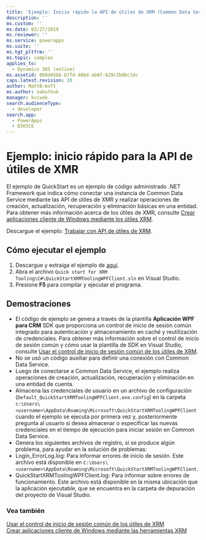 ```yaml
---
title: 'Ejemplo: Inicio rápido la API de útiles de XRM (Common Data Service)| Microsoft Docs'
description: ''
ms.custom: ''
ms.date: 03/27/2019
ms.reviewer: ''
ms.service: powerapps
ms.suite: ''
ms.tgt_pltfrm: ''
ms.topic: samples
applies_to:
  - Dynamics 365 (online)
ms.assetid: 060d45bb-b7fd-48bd-ab8f-629c1b8bc1dc
caps.latest.revision: 20
author: MattB-msft
ms.author: nabuthuk
manager: kvivek
search.audienceType:
  - developer
search.app:
  - PowerApps
  - D365CE
---
```

# <a name="sample-quick-start-for-xrm-tooling-api"></a>Ejemplo: inicio rápido para la API de útiles de XMR

El ejemplo de QuickStart es un ejemplo de código administrado .NET Framework que indica cómo conectar una instancia de Common Data Service mediante las API de útiles de XMR y realizar operaciones de creación, actualización, recuperación y eliminación básicas en una entidad. Para obtener más información acerca de los útiles de XMR, consulte [Crear aplicaciones cliente de Windows mediante los útiles XRM](build-windows-client-applications-xrm-tools.md).

Descargue el ejemplo: [Trabajar con API de útiles de XRM](https://github.com/microsoft/PowerApps-Samples/tree/master/cds/Xrm%20Tooling/Quick%20start%20for%20XRM%20Tooling%20API).

## <a name="how-to-run-the-sample"></a>Cómo ejecutar el ejemplo

1. Descargue y extraiga el ejemplo de [aquí](https://github.com/Microsoft/PowerApps-Samples/tree/master/cds/Xrm%20Tooling/Quick%20start%20for%20XRM%20Tooling).  
1. Abra el archivo `Quick start for XRM Tooling\C#\QuickStartXRMToolingWPFClient.sln` en Visual Studio.  
1. Presione **F5** para compilar y ejecutar el programa.  


## <a name="demonstrates"></a>Demostraciones

- El código de ejemplo se genera a través de la plantilla **Aplicación WPF para CRM** SDK que proporciona un control de inicio de sesión común integrado para autenticación y almacenamiento en caché y reutilización de credenciales. Para obtener más información sobre el control de inicio de sesión común y cómo usar la plantilla de SDK en Visual Studio, consulte [Usar el control de inicio de sesión común de los útiles de XRM](use-xrm-tooling-common-login-control-client-applications.md).  
- No se usó un código auxiliar para definir una conexión con Common Data Service.  
- Luego de conectarse a Common Data Service, el ejemplo realiza operaciones de creación, actualización, recuperación y eliminación en una entidad de cuenta.  
- Almacena las credenciales de usuario en un archivo de configuración (`Default_QuickStartXRMToolingWPFClient.exe.config`) en la carpeta `c:\Users\`*`<username>`*`\AppData\Roaming\Microsoft\QuickStartXRMToolingWPFClient` cuando el ejemplo se ejecuta por primera vez y, posteriormente pregunta al usuario si desea almacenar o especificar las nuevas credenciales en el tiempo de ejecución para iniciar sesión en Common Data Service.  
- Genera los siguientes archivos de registro, si se produce algún problema, para ayudar en la solución de problemas:  
- Login_ErrorLog.log: Para informar errores de inicio de sesión. Este archivo está disponible en `C:\Users\`*`<username>`*`\AppData\Roaming\Microsoft\QuickStartXRMToolingWPFClient`.  
- QuickStartXRMToolingWPFClient.log: Para informar sobre errores de funcionamiento. Este archivo está disponible en la misma ubicación que la aplicación ejecutable, que se encuentra en la carpeta de depuración del proyecto de Visual Studio.  

### <a name="see-also"></a>Vea también

[Usar el control de inicio de sesión común de los útiles de XRM](use-xrm-tooling-common-login-control-client-applications.md)<br />
[Crear aplicaciones cliente de Windows mediante las herramientas XRM](build-windows-client-applications-xrm-tools.md)<br />

